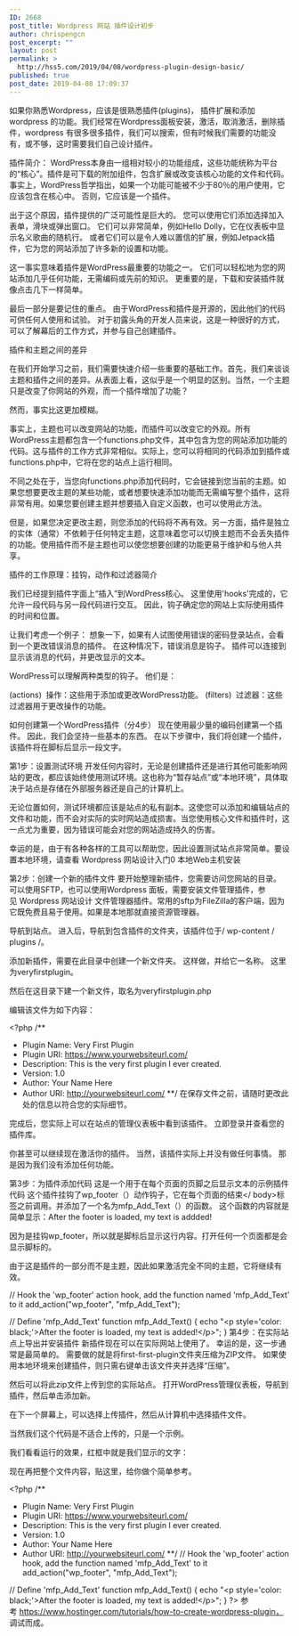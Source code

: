 ```yaml
---
ID: 2668
post_title: Wordpress 网站 插件设计初步
author: chrispengcn
post_excerpt: ""
layout: post
permalink: >
  http://hss5.com/2019/04/08/wordpress-plugin-design-basic/
published: true
post_date: 2019-04-08 17:09:37
---
```

如果你熟悉Wordpress，应该是很熟悉插件(plugins)， 插件扩展和添加wordpress 的功能。我们经常在Wordpress面板安装，激活，取消激活，删除插件，wordpress 有很多很多插件，我们可以搜索，但有时候我们需要的功能没有，或不够，这时需要我们自己设计插件。

插件简介：
WordPress本身由一组相对较小的功能组成，这些功能统称为平台的“核心”。插件是可下载的附加组件，包含扩展或改变该核心功能的文件和代码。 事实上，WordPress哲学指出，如果一个功能可能被不少于80％的用户使用，它应该包含在核心中。 否则，它应该是一个插件。

出于这个原因，插件提供的广泛可能性是巨大的。 您可以使用它们添加选择加入表单，滑块或弹出窗口。 它们可以非常简单，例如Hello Dolly，它在仪表板中显示名义歌曲的随机行。 或者它们可以是令人难以置信的扩展，例如Jetpack插件，它为您的网站添加了许多新的设置和功能。

这一事实意味着插件是WordPress最重要的功能之一。 它们可以轻松地为您的网站添加几乎任何功能，无需编码或先前的知识。 更重要的是，下载和安装插件就像点击几下一样简单。

最后一部分是要记住的重点。 由于WordPress和插件是开源的，因此他们的代码可供任何人使用和试验。 对于初露头角的开发人员来说，这是一种很好的方式，可以了解幕后的工作方式，并参与自己创建插件。

插件和主题之间的差异

在我们开始学习之前，我们需要快速介绍一些重要的基础工作。首先，我们来谈谈主题和插件之间的差异。从表面上看，这似乎是一个明显的区别。当然，一个主题只是改变了你网站的外观，而一个插件增加了功能？

然而，事实比这更加模糊。

事实上，主题也可以改变网站的功能，而插件可以改变它的外观。所有WordPress主题都包含一个functions.php文件，其中包含为您的网站添加功能的代码。这与插件的工作方式非常相似。实际上，您可以将相同的代码添加到插件或functions.php中，它将在您的站点上运行相同。

不同之处在于，当您向functions.php添加代码时，它会链接到您当前的主题。如果您想要更改主题的某些功能，或者想要快速添加功能而无需编写整个插件，这将非常有用。如果您要创建主题并想要插入自定义函数，也可以使用此方法。

但是，如果您决定更改主题，则您添加的代码将不再有效。另一方面，插件是独立的实体（通常）不依赖于任何特定主题，这意味着您可以切换主题而不会丢失插件的功能。使用插件而不是主题也可以使您想要创建的功能更易于维护和与他人共享。

插件的工作原理：挂钩，动作和过滤器简介

我们已经提到插件字面上“插入”到WordPress核心。 这里使用'hooks'完成的，它允许一段代码与另一段代码进行交互。 因此，钩子确定您的网站上实际使用插件的时间和位置。

让我们考虑一个例子： 想象一下，如果有人试图使用错误的密码登录站点，会看到一个更改错误消息的插件。 在这种情况下，错误消息是钩子。 插件可以连接到显示该消息的代码，并更改显示的文本。

WordPress可以理解两种类型的钩子。 他们是：

(actions)  操作：这些用于添加或更改WordPress功能。
(filters)  过滤器：这些过滤器用于更改操作的功能。

如何创建第一个WordPress插件（分4步）
现在使用最少量的编码创建第一个插件。 因此，我们会坚持一些基本的东西。 在以下步骤中，我们将创建一个插件，该插件将在脚标后显示一段文字。

第1步：设置测试环境
开发任何内容时，无论是创建插件还是进行其他可能影响网站的更改，都应该始终使用测试环境。这也称为“暂存站点”或“本地环境”，具体取决于站点是存储在外部服务器还是自己的计算机上。

无论位置如何，测试环境都应该是站点的私有副本。这使您可以添加和编辑站点的文件和功能，而不会对实际的实时网站造成损害。当您使用核心文件和插件时，这一点尤为重要，因为错误可能会对您的网站造成持久的伤害。

幸运的是，由于有各种各样的工具可以帮助您，因此设置测试站点非常简单。要设置本地环境，请查看 Wordpress 网站设计入门0 本地Web主机安装

第2步：创建一个新的插件文件
要开始整理新插件，您需要访问您网站的目录。 可以使用SFTP，也可以使用Wordpress 面板，需要安装文件管理插件，参见 Wordpress 网站设计 文件管理器插件。常用的sftp为FileZilla的客户端，因为它既免费且易于使用。如果是本地那就直接资源管理器。

导航到站点。 进入后，导航到包含插件的文件夹，该插件位于/ wp-content / plugins /。

添加新插件，需要在此目录中创建一个新文件夹。 这样做，并给它一名称。 这里为veryfirstplugin。

然后在这目录下建一个新文件，取名为veryfirstplugin.php

编辑该文件为如下内容：

&lt;?php
/**
* Plugin Name: Very First Plugin
* Plugin URI: https://www.yourwebsiteurl.com/
* Description: This is the very first plugin I ever created.
* Version: 1.0
* Author: Your Name Here
* Author URI: http://yourwebsiteurl.com/
**/
在保存文件之前，请随时更改此处的信息以符合您的实际细节。

完成后，您实际上可以在站点的管理仪表板中看到该插件。 立即登录并查看您的插件库。

你甚至可以继续现在激活你的插件。 当然，该插件实际上并没有做任何事情。 那是因为我们没有添加任何功能。

第3步：为插件添加代码
这是一个用于在每个页面的页脚之后显示文本的示例插件代码
这个插件挂钩了wp_footer（）动作钩子，它在每个页面的结束&lt;/ body&gt;标签之前调用。并添加了一个名为mfp_Add_Text（）的函数。 这个函数的内容就是简单显示：After the footer is loaded, my text is addded!

因为是挂钩wp_footer，所以就是脚标后显示这行内容。打开任何一个页面都是会显示脚标的。

由于这是插件的一部分而不是主题，因此如果激活完全不同的主题，它将继续有效。

// Hook the 'wp_footer' action hook, add the function named 'mfp_Add_Text' to it
add_action("wp_footer", "mfp_Add_Text");

// Define 'mfp_Add_Text'
function mfp_Add_Text()
{
echo "&lt;p style='color: black;'&gt;After the footer is loaded, my text is added!&lt;/p&gt;";
}
第4步：在实际站点上导出并安装插件
新插件现在可以在实际网站上使用了。 幸运的是，这一步通常是最简单的。 需要做的就是将first-first-plugin文件夹压缩为ZIP文件。 如果使用本地环境来创建插件，则只需右键单击该文件夹并选择“压缩”。

然后可以将此zip文件上传到您的实际站点。 打开WordPress管理仪表板，导航到插件，然后单击添加新。

在下一个屏幕上，可以选择上传插件，然后从计算机中选择插件文件。

当然我们这个代码是不适合上传的，只是一个示例。

我们看看运行的效果，红框中就是我们显示的文字：

现在再把整个文件内容，贴这里，给你做个简单参考。

&lt;?php
/**
* Plugin Name: Very First Plugin
* Plugin URI: https://www.yourwebsiteurl.com/
* Description: This is the very first plugin I ever created.
* Version: 1.0
* Author: Your Name Here
* Author URI: http://yourwebsiteurl.com/
**/
// Hook the 'wp_footer' action hook, add the function named 'mfp_Add_Text' to it
add_action("wp_footer", "mfp_Add_Text");

// Define 'mfp_Add_Text'
function mfp_Add_Text()
{
echo "&lt;p style='color: black;'&gt;After the footer is loaded, my text is added!&lt;/p&gt;";
}
?&gt;
参考 https://www.hostinger.com/tutorials/how-to-create-wordpress-plugin， 调试而成。

&nbsp;